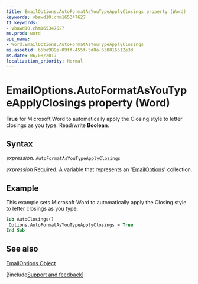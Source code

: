 ```yaml
---
title: EmailOptions.AutoFormatAsYouTypeApplyClosings property (Word)
keywords: vbawd10.chm165347627
f1_keywords:
- vbawd10.chm165347627
ms.prod: word
api_name:
- Word.EmailOptions.AutoFormatAsYouTypeApplyClosings
ms.assetid: b5be989e-09ff-455f-5d8a-638016512e3d
ms.date: 06/08/2017
localization_priority: Normal
---
```



# EmailOptions.AutoFormatAsYouTypeApplyClosings property (Word)

 **True** for Microsoft Word to automatically apply the Closing style to letter closings as you type. Read/write **Boolean**.


## Syntax

_expression_. `AutoFormatAsYouTypeApplyClosings`

_expression_ Required. A variable that represents an '[EmailOptions](Word.EmailOptions.md)' collection.


## Example

This example sets Microsoft Word to automatically apply the Closing style to letter closings as you type.


```vb
Sub AutoClosings() 
 Options.AutoFormatAsYouTypeApplyClosings = True 
End Sub
```


## See also


[EmailOptions Object](Word.EmailOptions.md)

[!include[Support and feedback](~/includes/feedback-boilerplate.md)]